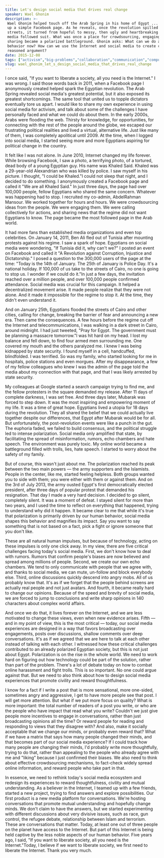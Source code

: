 ```yaml
---
title: Let's design social media that drives real change
speaker: Wael Ghonim
description: >-
 Wael Ghonim helped touch off the Arab Spring in his home of Egypt ... by setting
 up a simple Facebook page. As he reveals, once the revolution spilled onto the
 streets, it turned from hopeful to messy, then ugly and heartbreaking. And social
 media followed suit. What was once a place for crowdsourcing, engaging and
 sharing became a polarized battleground. Ghonim asks: What can we do about online
 behavior now? How can we use the Internet and social media to create civility and
 reasoned argument?
date: 2015-12-08
tags: ["activism","big-problems","collaboration","communication","computers","democracy","egypt","entrepreneur","government","innovation","internet","media","middle-east","politics","social-media","social-change","society","statebuilding","web"]
slug: wael_ghonim_let_s_design_social_media_that_drives_real_change
---
```


I once said, "If you want to liberate a society, all you need is the Internet." I was
wrong. I said those words back in 2011, when a Facebook page I anonymously created helped
spark the Egyptian revolution. The Arab Spring revealed social media's greatest potential,
but it also exposed its greatest shortcomings. The same tool that united us to topple
dictators eventually tore us apart. I would like to share my own experience in using
social media for activism, and talk about some of the challenges I have personally faced
and what we could do about them. In the early 2000s, Arabs were flooding the web. Thirsty
for knowledge, for opportunities, for connecting with the rest of the people around the
globe, we escaped our frustrating political realities and lived a virtual, alternative
life. Just like many of them, I was completely apolitical until 2009. At the time, when I
logged into social media, I started seeing more and more Egyptians aspiring for political
change in the country.

It felt like I was not alone. In June 2010, Internet changed my life forever. While
browsing Facebook, I saw a photo, a terrifying photo, of a tortured, dead body of a young
Egyptian guy. His name was Khaled Said. Khaled was a 29-year-old Alexandrian who was
killed by police. I saw myself in his picture. I thought, "I could be Khaled."I could not
sleep that night, and I decided to do something. I anonymously created a Facebook page and
called it "We are all Khaled Said." In just three days, the page had over 100,000 people,
fellow Egyptians who shared the same concern. Whatever was happening had to stop. I
recruited my co-admin, AbdelRahman Mansour. We worked together for hours and hours. We
were crowdsourcing ideas from the people. We were engaging them. We were calling
collectively for actions, and sharing news that the regime did not want Egyptians to know.
The page became the most followed page in the Arab world.

It had more fans than established media organizations and even top celebrities. On January
14, 2011, Ben Ali fled out of Tunisia after mounting protests against his regime. I saw a
spark of hope. Egyptians on social media were wondering, "If Tunisia did it, why can't
we?" I posted an event on Facebook and called it "A Revolution against Corruption,
Injustice and Dictatorship." I posed a question to the 300,000 users of the page at the
time: "Today is the 14th of January. The 25th of January is Police Day. It's a national
holiday. If 100,000 of us take to the streets of Cairo, no one is going to stop us. I
wonder if we could do it."In just a few days, the invitation reached over a million
people, and over 100,000 people confirmed attendance. Social media was crucial for this
campaign. It helped a decentralized movement arise. It made people realize that they were
not alone. And it made it impossible for the regime to stop it. At the time, they didn't
even understand it.

And on January 25th, Egyptians flooded the streets of Cairo and other cities, calling for
change, breaking the barrier of fear and announcing a new era. Then came the consequences.
A few hours before the regime cut off the Internet and telecommunications, I was walking
in a dark street in Cairo, around midnight. I had just tweeted, "Pray for Egypt. The
government must be planning a massacre tomorrow."I was hit hard on my head. I lost my
balance and fell down, to find four armed men surrounding me. One covered my mouth and the
others paralyzed me. I knew I was being kidnapped by state security. I found myself in a
cell, handcuffed, blindfolded. I was terrified. So was my family, who started looking for
me in hospitals, police stations and even morgues. After my disappearance, a few of my
fellow colleagues who knew I was the admin of the page told the media about my connection
with that page, and that I was likely arrested by state security.

My colleagues at Google started a search campaign trying to find me, and the fellow
protesters in the square demanded my release. After 11 days of complete darkness, I was set
free. And three days later, Mubarak was forced to step down. It was the most inspiring and
empowering moment of my life. It was a time of great hope. Egyptians lived a utopia for 18
days during the revolution. They all shared the belief that we could actually live
together despite our differences, that Egypt after Mubarak would be for all. But
unfortunately, the post-revolution events were like a punch in the gut. The euphoria
faded, we failed to build consensus, and the political struggle led to intense
polarization. Social media only amplified that state, by facilitating the spread of
misinformation, rumors, echo chambers and hate speech. The environment was purely toxic.
My online world became a battleground filled with trolls, lies, hate speech. I started to
worry about the safety of my family.

But of course, this wasn't just about me. The polarization reached its peak between the
two main powers — the army supporters and the Islamists. People in the center, like me,
started feeling helpless. Both groups wanted you to side with them; you were either with
them or against them. And on the 3rd of July 2013, the army ousted Egypt's first
democratically elected president, after three days of popular protest that demanded his
resignation. That day I made a very hard decision. I decided to go silent, completely
silent. It was a moment of defeat. I stayed silent for more than two years, and I used the
time to reflect on everything that happened, trying to understand why did it happen. It
became clear to me that while it's true that polarization is primarily driven by our human
behavior, social media shapes this behavior and magnifies its impact. Say you want to say
something that is not based on a fact, pick a fight or ignore someone that you don't
like.

These are all natural human impulses, but because of technology, acting on these impulses
is only one click away. In my view, there are five critical challenges facing today's
social media. First, we don't know how to deal with rumors. Rumors that confirm people's
biases are now believed and spread among millions of people. Second, we create our own echo
chambers. We tend to only communicate with people that we agree with, and thanks to social
media, we can mute, un-follow and block everybody else. Third, online discussions quickly
descend into angry mobs. All of us probably know that. It's as if we forget that the
people behind screens are actually real people and not just avatars. And fourth, it became
really hard to change our opinions. Because of the speed and brevity of social media, we
are forced to jump to conclusions and write sharp opinions in 140 characters about complex
world affairs.

And once we do that, it lives forever on the Internet, and we are less motivated to change
these views, even when new evidence arises. Fifth — and in my point of view, this is the
most critical — today, our social media experiences are designed in a way that favors
broadcasting over engagements, posts over discussions, shallow comments over deep
conversations. It's as if we agreed that we are here to talk at each other instead of
talking with each other. I witnessed how these critical challenges contributed to an
already polarized Egyptian society, but this is not just about Egypt. Polarization is on
the rise in the whole world. We need to work hard on figuring out how technology could be
part of the solution, rather than part of the problem. There's a lot of debate today on how
to combat online harassment and fight trolls. This is so important. No one could argue
against that. But we need to also think about how to design social media experiences that
promote civility and reward thoughtfulness.

I know for a fact if I write a post that is more sensational, more one-sided, sometimes
angry and aggressive, I get to have more people see that post. I will get more
attention. But what if we put more focus on quality? What is more important: the total
number of readers of a post you write, or who are the people who have impact that read
what you write? Couldn't we just give people more incentives to engage in conversations,
rather than just broadcasting opinions all the time? Or reward people for reading and
responding to views that they disagree with? And also, make it socially acceptable that we
change our minds, or probably even reward that? What if we have a matrix that says how
many people changed their minds, and that becomes part of our social media experience? If
I could track how many people are changing their minds, I'd probably write more
thoughtfully, trying to do that, rather than appealing to the people who already agree
with me and "liking" because I just confirmed their biases. We also need to think about
effective crowdsourcing mechanisms, to fact-check widely spread online information, and
reward people who take part in that.

In essence, we need to rethink today's social media ecosystem and redesign its experiences
to reward thoughtfulness, civility and mutual understanding. As a believer in the Internet,
I teamed up with a few friends, started a new project, trying to find answers and explore
possibilities. Our first product is a new media platform for conversations. We're hosting
conversations that promote mutual understanding and hopefully change minds. We don't claim
to have the answers, but we started experimenting with different discussions about very
divisive issues, such as race, gun control, the refugee debate, relationship between Islam
and terrorism. These are conversations that matter. Today, at least one out of three people
on the planet have access to the Internet. But part of this Internet is being held captive
by the less noble aspects of our human behavior. Five years ago, I said, "If you want to
liberate society, all you need is the Internet."Today, I believe if we want to liberate
society, we first need to liberate the Internet. Thank you very much.

<!--
ad_duration=3.33
comment_count=72
event="TEDGlobal>Geneva"
external_start_time=0
has_talk_citation=0
intro_duration=11.82
is_subtitle_required="False"
is_talk_featured="True"
language="en"
language_swap="False"
native_language="en"
number_of_related_talks=6
number_of_speakers=1
number_of_subtitled_videos=30
number_of_tags=19
number_of_talk_download_languages=30
number_of_talk_more_resources=1
number_of_talk_recommendations=1
number_of_talks_take_actions=0
post_ad_duration=0.83
published_timestamp="2016-01-13 15:45:26"
recording_date="2015-12-08"
speaker_description="Internet activist and computer engineer"
speaker_is_published=1
speaker_name="Wael Ghonim"
talk_name="Let's design social media that drives real change"
talk_recommendations_blurb="Explore resources on political polarization."
talks_tags=["activism","big-problems","collaboration","communication","computers","democracy","egypt","entrepreneur","government","innovation","internet","media","middle-east","politics","social-media","social-change","society","statebuilding","web"]
talks_take_action=[]
url_audio="https://download.ted.com/talks/WaelGhonim_2015G.mp3?apikey=acme-roadrunner"
url_photo_speaker="https://pe.tedcdn.com/images/ted/83201637119545540cca10e18b6b4b0cce72c870_254x191.jpg"
url_photo_talk="https://s3.amazonaws.com/talkstar-photos/uploads/8ac364a4-cded-475b-aca1-c57228a7b639/WaelGhonim_2015G-embed.jpg"
url_webpage="https://www.ted.com/talks/wael_ghonim_let_s_design_social_media_that_drives_real_change"
video_type_name="TED Stage Talk"
-->